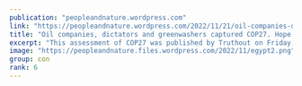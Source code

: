 ```yaml
---
publication: "peopleandnature.wordpress.com"
link: "https://peopleandnature.wordpress.com/2022/11/21/oil-companies-dictators-and-greenwashers-captured-cop27-hope-lies-in-movements-outside-the-talks/"
title: "Oil companies, dictators and greenwashers captured COP27. Hope lies in movements outside the talks"
excerpt: "This assessment of COP27 was published by Truthout on Friday, and the agreement struck yesterday doesn’t change the main points. Headlines yesterday welcomed the fund for loss and damage – but so f…"
image: "https://peopleandnature.files.wordpress.com/2022/11/egypt2.png"
group: con
rank: 6
---
```

